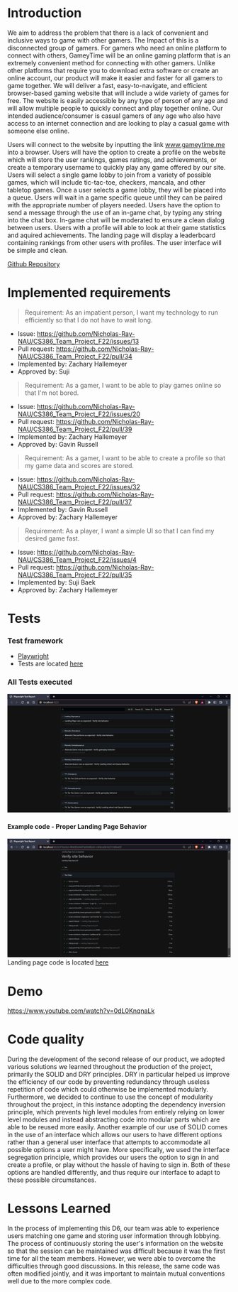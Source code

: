 # Introduction
We aim to address the problem that there is a lack of convenient and inclusive ways to game with other gamers. The Impact of this is a disconnected group of gamers. For gamers who need an online platform to connect with others, GameyTime will be an online gaming platform that is an extremely convenient method for connecting with other gamers. Unlike other platforms that require you to download extra software or create an online account, our product will make it easier and faster for all gamers to game together. We will deliver a fast, easy-to-navigate, and efficient browser-based gaming website that will include a wide variety of games for free. The website is easily accessible by any type of person of any age and will allow multiple people to quickly connect and play together online. Our intended audience/consumer is casual gamers of any age who also have access to an internet connection and are looking to play a casual game with someone else online.

Users will connect to the website by inputting the link www.gameytime.me into a browser. Users will have the option to create a profile on the website which will store the user rankings, games ratings, and achievements, or create a temporary username to quickly play any game offered by our site. Users will select a single game lobby to join from a variety of possible games, which will include tic-tac-toe, checkers, mancala, and other tabletop games. Once a user selects a game lobby, they will be placed into a queue. Users will wait in a game specific queue until they can be paired with the appropriate number of players needed. Users have the option to send a message through the use of an in-game chat, by typing any string into the chat box. In-game chat will be moderated to ensure a clean dialog between users. Users with a profile will able to look at their game statistics and aquired achievements. The landing page will display a leaderboard containing rankings from other users with profiles. The user interface will be simple and clean.

[Github Repository](https://github.com/Nicholas-Ray-NAU/CS386_Team_Project_F22)

# Implemented requirements
> Requirement: As an impatient person, I want my technology to run efficiently so that I do not have to wait long.
* Issue: https://github.com/Nicholas-Ray-NAU/CS386_Team_Project_F22/issues/13
* Pull request: https://github.com/Nicholas-Ray-NAU/CS386_Team_Project_F22/pull/34
* Implemented by: Zachary Hallemeyer
* Approved by: Suji

> Requirement: As a gamer, I want to be able to play games online so that I'm not bored.
* Issue: https://github.com/Nicholas-Ray-NAU/CS386_Team_Project_F22/issues/20
* Pull request: https://github.com/Nicholas-Ray-NAU/CS386_Team_Project_F22/pull/39
* Implemented by: Zachary Hallemeyer
* Approved by: Gavin Russell

> Requirement: As a gamer, I want to be able to create a profile so that my game data and scores are stored.
* Issue: https://github.com/Nicholas-Ray-NAU/CS386_Team_Project_F22/issues/32 
* Pull request: https://github.com/Nicholas-Ray-NAU/CS386_Team_Project_F22/pull/37
* Implemented by: Gavin Russell
* Approved by: Zachary Hallemeyer

> Requirement: As a player, I want a simple UI so that I can find my desired game fast.
* Issue: https://github.com/Nicholas-Ray-NAU/CS386_Team_Project_F22/issues/4
* Pull request: https://github.com/Nicholas-Ray-NAU/CS386_Team_Project_F22/pull/35
* Implemented by: Suji Baek
* Approved by: Zachary Hallemeyer


# Tests
### Test framework
 - [Playwright](https://playwright.dev/)
 - Tests are located [here](tests/)

### All Tests executed
![All Tests Passing](/Images/D6_Testing_All_Passed.PNG)

#### Example code - Proper Landing Page Behavior
![Landing Page Passing Code](/Images/D6_Testing_Landing_Passed.PNG)
Landing page code is located [here](Tests/Landing_Page.spec.js)

# Demo
https://www.youtube.com/watch?v=0dL0KnqnaLk

# Code quality
During the development of the second release of our product, we adopted various solutions we learned throughout the production of the project, primarily the SOLID and DRY principles. DRY in particular helped us improve the efficiency of our code by preventing redundancy through useless repetition of code which could otherwise be implemented modularly. Furthermore, we decided to continue to use the concept of modularity throughout the project, in this instance adopting the dependency inversion principle, which prevents high level modules from entirely relying on lower level modules and instead abstracting code into modular parts which are able to be reused more easily. Another example of our use of SOLID comes in the use of an interface which allows our users to have different options rather than a general user interface that attempts to accommodate all possible options a user might have. More specifically, we used the interface segregation principle, which provides our users the option to sign in and create a profile, or play without the hassle of having to sign in. Both of these options are handled differently, and thus require our interface to adapt to these possible circumstances. 

# Lessons Learned
In the process of implementing this D6, our team was able to experience users matching one game and storing user information through lobbying. The process of continuously storing the user's information on the website so that the session can be maintained was difficult because it was the first time for all the team members. However, we were able to overcome the difficulties through good discussions.
In this release, the same code was often modified jointly, and it was important to maintain mutual conventions well due to the more complex code.
